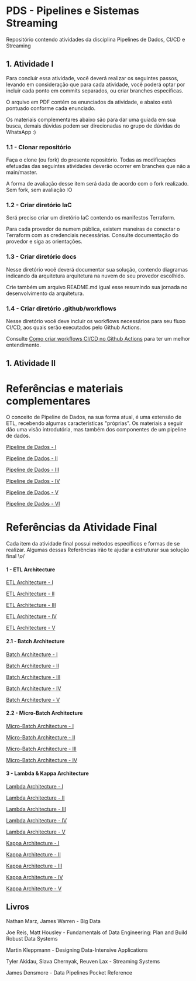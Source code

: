 # PDS - Pipelines e Sistemas Streaming

Repositório contendo atividades da disciplina Pipelines de Dados, CI/CD e Streaming

## 1. Atividade I 

Para concluir essa atividade, você deverá realizar os seguintes passos, levando em consideração que para cada 
atividade, você poderá optar por incluir cada ponto em commits separados, ou criar branches específicas.

O arquivo em PDF contém os enunciados da atividade, e abaixo está pontuado conforme cada enunciado. 

Os materiais complementares abaixo são para dar uma guiada em sua busca, demais dúvidas podem ser direcionadas no grupo de dúvidas do WhatsApp :) 

### 1.1 - Clonar repositório

Faça o clone (ou fork) do presente repositório. Todas as modificações efetuadas das seguintes atividades deverão ocorrer em branches que não a main/master.

A forma de avaliação desse item será dada de acordo com o fork realizado. Sem fork, sem avaliação :O 

### 1.2 - Criar diretório IaC 

Será preciso criar um diretório IaC contendo os manifestos Terraform. 

Para cada provedor de numem pública, existem maneiras de conectar o Terraform com as credenciais necessárias. Consulte documentação do provedor e siga as orientações.

### 1.3 - Criar diretório docs

Nesse diretório você deverá documentar sua solução, contendo diagramas indicando da arquitetura arquitetura na nuvem do seu provedor escolhido.

Crie também um arquivo README.md igual esse resumindo sua jornada no desenvolvimento da arquitetura.

### 1.4 - Criar diretório .github/workflows

Nesse diretório você deve incluir os workflows necessários para seu fluxo CI/CD, aos quais serão executados pelo Github Actions.

Consulte [Como criar workflows CI/CD no Github Actions](https://docs.github.com/pt/actions/writing-workflows/quickstart) para ter um melhor entendimento.

## 1. Atividade II 


# Referências e materiais complementares 

O conceito de Pipeline de Dados, na sua forma atual, é uma extensão de ETL, recebendo algumas características "próprias". Os materiais a seguir dão uma visão
introdutória, mas também dos componentes de um pipeline de dados.

[Pipeline de Dados - I](https://www.alura.com.br/artigos/o-que-pipeline-dados?utm_term=&campaign_id=11384329873_164212380672_703829166693&hsa_kw=&hsa_mt=&gad_source=1)

[Pipeline de Dados - II](https://blog.dsacademy.com.br/mas-afinal-o-que-e-pipeline-de-dados/)

[Pipeline de Dados - III](https://improvado.io/blog/what-is-a-data-pipeline)

[Pipeline de Dados - IV](https://www.astera.com/pt/type/blog/etl-pipeline-vs-data-pipeline/)

[Pipeline de Dados - V](https://medium.com/datalakers-blog/gloss%C3%A1rio-de-dados-o-que-%C3%A9-data-pipeline-628e509e9cb5)

[Pipeline de Dados - VI](https://www.striim.com/blog/guide-to-data-pipelines/)




# Referências da Atividade Final    

Cada item da atividade final possui métodos específicos e formas de se realizar. Algumas dessas Referências irão te ajudar a estruturar sua solução final \o/ 

#### 1 - ETL Architecture

[ETL Architecture - I](https://www.rudderstack.com/learn/etl/etl-architecture/)

[ETL Architecture - II](https://www.integrate.io/blog/what-is-etl-architecture/)

[ETL Architecture - III](https://medium.com/@mariusz_kujawski/building-an-efficient-etl-elt-process-for-data-delivery-9ee775375418)

[ETL Architecture - IV](https://www.sprinkledata.com/blogs/the-architecture-of-etl-processes)

[ETL Architecture - V](https://blog.panoply.io/etl-vs-elt-by-design)


#### 2.1 - Batch Architecture

[Batch Architecture - I](https://medium.com/@raghavmnnit/from-data-to-insight-an-introduction-to-batch-processing-2e39b8cd9e85)

[Batch Architecture - II](https://www.databricks.com/blog/design-patterns-batch-processing-financial-services)

[Batch Architecture - III](https://www.projectpro.io/article/batch-data-pipeline/924)

[Batch Architecture - IV](https://blog.openbridge.com/batch-processing-aws-batch-df423214abf7)

[Batch Architecture - V](https://www.dasca.org/world-of-data-science/article/what-is-a-batch-data-pipeline-how-to-build-one)

#### 2.2 - Micro-Batch Architecture

[Micro-Batch Architecture - I](https://www.linkedin.com/advice/3/how-can-you-use-micro-batch-processing-data-pipelines)

[Micro-Batch Architecture - II](https://hevodata.com/learn/micro-batching/)

[Micro-Batch Architecture - III](https://livebook.manning.com/book/big-data/chapter-17/72)

[Micro-Batch Architecture - IV](https://www.adservio.fr/post/micro-batching-the-future-of-data-processing)


#### 3 - Lambda & Kappa Architecture

[Lambda Architecture - I](https://www.databricks.com/glossary/lambda-architecture)

[Lambda Architecture - II](https://hazelcast.com/foundations/software-architecture/lambda-architecture/)

[Lambda Architecture - III](https://medium.com/@vinciabhinav7/lambda-architecture-a-big-data-processing-framework-introduction-74a47bc88bd3)

[Lambda Architecture - IV](https://tech.forums.softwareag.com/t/understanding-the-lambda-architecture/294870)

[Lambda Architecture - V](https://www.geeksforgeeks.org/what-is-lambda-architecture-system-design/)

[Kappa Architecture - I](https://hazelcast.com/foundations/software-architecture/kappa-architecture/)

[Kappa Architecture - II](https://medium.com/data-and-beyond/kappa-architecture-stream-processing-in-big-data-analytics-e539f4bf63cd)

[Kappa Architecture - III](https://www.kai-waehner.de/blog/2021/09/23/real-time-kappa-architecture-mainstream-replacing-batch-lambda/)

[Kappa Architecture - IV](https://www.kai-waehner.de/blog/2021/09/23/real-time-kappa-architecture-mainstream-replacing-batch-lambda/)

[Kappa Architecture - V](https://www.uber.com/en-BR/blog/kappa-architecture-data-stream-processing/)



## Livros 

Nathan Marz, James Warren - Big Data 

Joe Reis, Matt Housley - Fundamentals of Data Engineering: Plan and Build Robust Data Systems

Martin Kleppmann - Designing Data-Intensive Applications

Tyler Akidau, Slava Chernyak, Reuven Lax - Streaming Systems

James Densmore - Data Pipelines Pocket Reference

